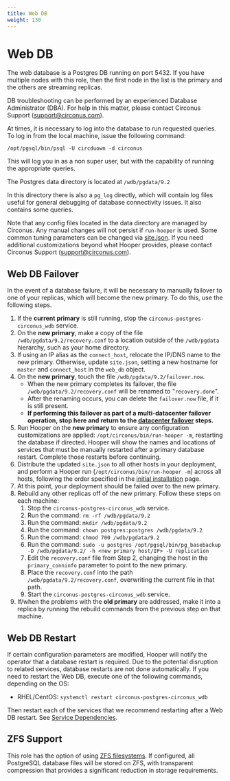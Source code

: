 ```yaml
---
title: Web DB
weight: 130
---
```


# Web DB

The web database is a Postgres DB running on port 5432.  If you have multiple
nodes with this role, then the first node in the list is the primary and the
others are streaming replicas.

DB troubleshooting can be performed by an experienced Database Administrator
(DBA). For help in this matter, please contact Circonus Support
(support@circonus.com).

At times, it is necessary to log into the database to run requested queries.  To log in from the local machine, issue the following command:
```
/opt/pgsql/bin/psql -U circduown -d circonus
```

This will log you in as a non super user, but with the capability of running the appropriate queries.

The Postgres data directory is located at `/wdb/pgdata/9.2`

In this directory there is also a `pg_log` directly, which will contain log files useful for general debugging of database connectivity issues. It also contains some queries.

Note that any config files located in the data directory are managed by
Circonus. Any manual changes will not persist if `run-hooper` is used. Some
common tuning parameters can be changed via
[site.json](/circonus/on-premises/installation/installation/#web-db-attributes).
If you need additional customizations beyond what Hooper provides, please
contact Circonus Support (support@circonus.com).

## Web DB Failover

In the event of a database failure, it will be necessary to manually failover
to one of your replicas, which will become the new primary.  To do this, use the following steps.

 1. If the **current primary** is still running, stop the
    `circonus-postgres-circonus_wdb` service.
 1. On the **new primary**, make a copy of the file `/wdb/pgdata/9.2/recovery.conf`
    to a location outside of the `/wdb/pgdata` hierarchy, such as your home
    directory.
 1. If using an IP alias as the `connect_host`, relocate the IP/DNS name to the
    new primary. Otherwise, update `site.json`, setting a new hostname for
    `master` and `connect_host` in the `web_db` object.
 1. On the **new primary**, touch the file `/wdb/pgdata/9.2/failover.now`.
    * When the new primary completes its failover, the file `/wdb/pgdata/9.2/recovery.conf` will be renamed to "`recovery.done`".
    * After the renaming occurs, you can delete the `failover.now` file, if it
      is still present.
    * **If performing this failover as part of a multi-datacenter failover
      operation, stop here and return to the [datacenter
      failover](/circonus/on-premises/datacenter-failover/) steps.**
 1. Run Hooper on the **new primary** to ensure any configuration
    customizations are applied: `/opt/circonus/bin/run-hooper -m`, restarting
    the database if directed. Hooper will show the names and locations of
    services that must be manually restarted after a primary database restart.
    Complete those restarts before continuing.
 1. Distribute the updated `site.json` to all other hosts in your deployment,
    and perform a Hooper run (`/opt/circonus/bin/run-hooper -m`) across all
    hosts, following the order specified in the
    [initial installation](/circonus/on-premises/installation/installation/#installation-sequence)
    page.
 1. At this point, your deployment should be failed over to the new primary.
 1. Rebuild any other replicas off of the new primary. Follow these steps on
    each machine:
    1. Stop the `circonus-postgres-circonus_wdb` service.
    1. Run the command: `rm -rf /wdb/pgdata/9.2`
    1. Run the command: `mkdir /wdb/pgdata/9.2`
    1. Run the command: `chown postgres:postgres /wdb/pgdata/9.2`
    1. Run the command: `chmod 700 /wdb/pgdata/9.2`
    1. Run the command: `sudo -u postgres /opt/pgsql/bin/pg_basebackup -D /wdb/pgdata/9.2/ -h <new primary host/IP> -U replication`
    1. Edit the `recovery.conf` file from Step 2, changing the host in the
       `primary_conninfo` parameter to point to the new primary.
    1. Place the `recovery.conf` into the path `/wdb/pgdata/9.2/recovery.conf`,
       overwriting the current file in that path.
    1. Start the `circonus-postgres-circonus_wdb` service.
 1. If/when the problems with the **old primary** are addressed, make it into a
    replica by running the rebuild commands from the previous step on that
    machine.

## Web DB Restart

If certain configuration parameters are modified, Hooper will notify the operator that a database restart is required. Due to the potential disruption to related services, database restarts are not done automatically. If you need to restart the Web DB, execute one of the following commands, depending on the OS:
 * RHEL/CentOS: `systemctl restart circonus-postgres-circonus_wdb`

Then restart each of the services that we recommend restarting after a Web DB restart.  See [Service Dependencies](/circonus/on-premises/service-dependencies).

## ZFS Support

This role has the option of using [ZFS
filesystems](/circonus/on-premises/installation/installation/#install-zfs). If
configured, all PostgreSQL database files will be stored on ZFS, with
transparent compression that provides a significant reduction in storage
requirements.
